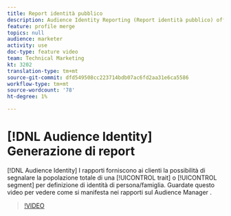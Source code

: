 ```yaml
---
title: Report identità pubblico
description: Audience Identity Reporting (Report identità pubblico) offre ai clienti la possibilità di eseguire report sulla popolazione totale di una caratteristica o delle definizioni di un segmento per persona/famiglia di identità. Guardate questo video per vedere come si manifesta nei rapporti sul Audience Manager .
feature: profile merge
topics: null
audience: marketer
activity: use
doc-type: feature video
team: Technical Marketing
kt: 3202
translation-type: tm+mt
source-git-commit: dfd549508cc223714bdb07ac6fd2aa31e6ca5586
workflow-type: tm+mt
source-wordcount: '78'
ht-degree: 1%

---
```



# [!DNL Audience Identity] Generazione di report

[!DNL Audience Identity] I rapporti forniscono ai clienti la possibilità di segnalare la popolazione totale di una [!UICONTROL trait] o [!UICONTROL segment] per definizione di identità di persona/famiglia. Guardate questo video per vedere come si manifesta nei rapporti sul Audience Manager .

>[!VIDEO](https://video.tv.adobe.com/v/27977/?quality=12)
